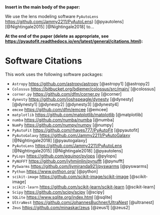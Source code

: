 **Insert in the main body of the paper:**

We use the lens modeling software `PyAutoLens` https://github.com/Jammy2211/PyAutoLens) [@pyautolens] [@Nightingale2015] [@Nightingale2018] to...

**At the end of the paper (delete as appropriate, see https://pyautofit.readthedocs.io/en/latest/general/citations.html):**

# Software Citations

This work uses the following software packages:

- `Astropy` https://github.com/astropy/astropy [@astropy1] [@astropy2]
- `Colossus` https://bitbucket.org/bdiemer/colossus/src/main/ [@colossus]
- `corner.py` https://github.com/dfm/corner.py [@corner]
- `dynesty` https://github.com/joshspeagle/dynesty [@dynesty] [@dynesty1] [@dynesty2] [@dynesty3] [@dynesty4]
- `emcee` https://github.com/dfm/emcee [@emcee]
- `matplotlib` https://github.com/matplotlib/matplotlib [@matplotlib]
- `numba` https://github.com/numba/numba [@numba]
- `NumPy` https://github.com/numpy/numpy [@numpy]
- `PyAutoFit` https://github.com/rhayes777/PyAutoFit [@pyautofit]
- `PyAutoGalaxy` https://github.com/Jammy2211/PyAutoGalaxy [@Nightingale2018] [@pyautogalaxy]
- `PyAutoLens` https://github.com/Jammy2211/PyAutoLens [@Nightingale2015] [@Nightingale2018] [@pyautolens]
- `PyLops` https://github.com/equinor/pylops [@pylops]
- `PyNUFFT` https://github.com/jyhmiinlin/pynufft [@pynufft]
- `PySwarms` https://github.com/ljvmiranda921/pyswarms [@pyswarms]
- `Python` https://www.python.org/ [@python]
- `scikit-image` https://github.com/scikit-image/scikit-image [@scikit-image]
- `scikit-learn` https://github.com/scikit-learn/scikit-learn [@scikit-learn]
- `Scipy` https://github.com/scipy/scipy [@scipy]
- `SQLite` https://www.sqlite.org/index.html [@sqlite]
- `UltraNest` https://github.com/JohannesBuchner/UltraNest [@ultranest]
- `Zeus` https://github.com/minaskar/zeus [@zeus1] [@zeus2]